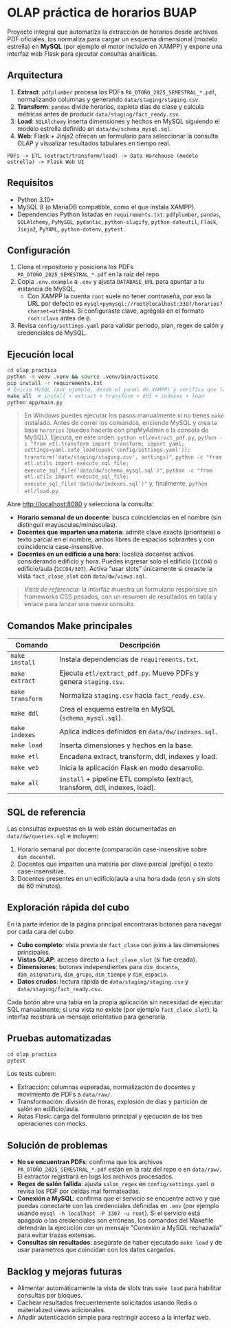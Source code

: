 # OLAP práctica de horarios BUAP

Proyecto integral que automatiza la extracción de horarios desde archivos PDF oficiales, los
normaliza para cargar un esquema dimensional (modelo estrella) en **MySQL** (por ejemplo el motor
incluido en XAMPP) y expone una interfaz web Flask para ejecutar consultas analíticas.

## Arquitectura

1. **Extract**: `pdfplumber` procesa los PDFs `PA_OTOÑO_2025_SEMESTRAL_*.pdf`, normalizando
   columnas y generando `data/staging/staging.csv`.
2. **Transform**: `pandas` divide horarios, explota días de clase y calcula métricas antes de
   producir `data/staging/fact_ready.csv`.
3. **Load**: `SQLAlchemy` inserta dimensiones y hechos en MySQL siguiendo el modelo estrella
   definido en `data/dw/schema_mysql.sql`.
4. **Web**: Flask + Jinja2 ofrecen un formulario para seleccionar la consulta OLAP y visualizar
   resultados tabulares en tiempo real.

```
PDFs -> ETL (extract/transform/load) -> Data Warehouse (modelo estrella) -> Flask Web UI
```

## Requisitos

- Python 3.10+
- MySQL 8 (o MariaDB compatible, como el que instala XAMPP).
- Dependencias Python listadas en `requirements.txt`:
  `pdfplumber`, `pandas`, `SQLAlchemy`, `PyMySQL`, `pydantic`, `python-slugify`,
  `python-dateutil`, `Flask`, `Jinja2`, `PyYAML`, `python-dotenv`, `pytest`.

## Configuración

1. Clona el repositorio y posiciona los PDFs `PA_OTOÑO_2025_SEMESTRAL_*.pdf` en la raíz del repo.
2. Copia `.env.example` a `.env` y ajusta `DATABASE_URL` para apuntar a tu instancia de MySQL.
   - Con XAMPP la cuenta `root` suele no tener contraseña, por eso la URL por defecto es
     `mysql+pymysql://root@localhost:3307/horarios?charset=utf8mb4`. Si configuraste clave,
     agrégala en el formato `root:clave` antes de `@`.
3. Revisa `config/settings.yaml` para validar periodo, plan, regex de salón y credenciales de MySQL.

## Ejecución local

```bash
cd olap_practica
python -m venv .venv && source .venv/bin/activate
pip install -r requirements.txt
# Inicia MySQL (por ejemplo, desde el panel de XAMPP) y verifica que la base "horarios" exista.
make all  # install + extract + transform + ddl + indexes + load
python app/main.py
```

> En Windows puedes ejecutar los pasos manualmente si no tienes `make` instalado. Antes de correr
> los comandos, enciende MySQL y crea la base `horarios` (puedes hacerlo con phpMyAdmin o la
> consola de MySQL). Ejecuta, en este orden: `python etl/extract_pdf.py`, `python -c "from
> etl.transform import transform; import yaml; settings=yaml.safe_load(open('config/settings.yaml'));
> transform('data/staging/staging.csv', settings)"`, `python -c "from etl.utils import execute_sql_file;
> execute_sql_file('data/dw/schema_mysql.sql')"`, `python -c "from etl.utils import execute_sql_file;
> execute_sql_file('data/dw/indexes.sql')"` y, finalmente, `python etl/load.py`.

Abre <http://localhost:8080> y selecciona la consulta:

- **Horario semanal de un docente**: busca coincidencias en el nombre (sin distinguir mayúsculas/minúsculas).
- **Docentes que imparten una materia**: admite clave exacta (prioritaria) o texto parcial en el nombre, ambos libres de espacios sobrantes y con coincidencia case-insensitive.
- **Docentes en un edificio a una hora**: localiza docentes activos considerando edificio y hora. Puedes ingresar solo el edificio (`1CCO4`) o edificio/aula (`1CCO4/307`). Activa “usar slots” únicamente si creaste la vista `fact_clase_slot` con `data/dw/views.sql`.

> _Vista de referencia_: la interfaz muestra un formulario responsive sin frameworks CSS pesados,
> con un resumen de resultados en tabla y enlace para lanzar una nueva consulta.

## Comandos Make principales

| Comando       | Descripción                                                                 |
|---------------|------------------------------------------------------------------------------|
| `make install`| Instala dependencias de `requirements.txt`.                                  |
| `make extract`| Ejecuta `etl/extract_pdf.py`. Mueve PDFs y genera `staging.csv`.              |
| `make transform`| Normaliza `staging.csv` hacia `fact_ready.csv`.                           |
| `make ddl`    | Crea el esquema estrella en MySQL (`schema_mysql.sql`).                      |
| `make indexes`| Aplica índices definidos en `data/dw/indexes.sql`.                           |
| `make load`   | Inserta dimensiones y hechos en la base.                                     |
| `make etl`    | Encadena extract, transform, ddl, indexes y load.                            |
| `make web`    | Inicia la aplicación Flask en modo desarrollo.                               |
| `make all`    | `install` + pipeline ETL completo (extract, transform, ddl, indexes, load).  |

## SQL de referencia

Las consultas expuestas en la web están documentadas en `data/dw/queries.sql` e incluyen:

1. Horario semanal por docente (comparación case-insensitive sobre `dim_docente`).
2. Docentes que imparten una materia por clave parcial (prefijo) o texto case-insensitive.
3. Docentes presentes en un edificio/aula a una hora dada (con y sin slots de 60 minutos).

## Exploración rápida del cubo

En la parte inferior de la página principal encontrarás botones para navegar por cada cara del cubo:

- **Cubo completo**: vista previa de `fact_clase` con joins a las dimensiones principales.
- **Vistas OLAP**: acceso directo a `fact_clase_slot` (si fue creada).
- **Dimensiones**: botones independientes para `dim_docente`, `dim_asignatura`, `dim_grupo`, `dim_tiempo` y `dim_espacio`.
- **Datos crudos**: lectura rápida de `data/staging/staging.csv` y `data/staging/fact_ready.csv`.

Cada botón abre una tabla en la propia aplicación sin necesidad de ejecutar SQL manualmente; si una vista no existe (por ejemplo `fact_clase_slot`), la interfaz mostrará un mensaje orientativo para generarla.

## Pruebas automatizadas

```bash
cd olap_practica
pytest
```

Los tests cubren:

- Extracción: columnas esperadas, normalización de docentes y movimiento de PDFs a `data/raw/`.
- Transformación: división de horas, explosión de días y partición de salón en edificio/aula.
- Rutas Flask: carga del formulario principal y ejecución de las tres operaciones con mocks.

## Solución de problemas

- **No se encuentran PDFs**: confirma que los archivos `PA_OTOÑO_2025_SEMESTRAL_*.pdf` están en la
  raíz del repo o en `data/raw/`. El extractor registrará en logs los archivos procesados.
- **Regex de salón fallida**: ajusta `salon_regex` en `config/settings.yaml` o revisa los PDF por
  celdas mal formateadas.
- **Conexión a MySQL**: confirma que el servicio se encuentre activo y que puedas conectarte con
  las credenciales definidas en `.env` (por ejemplo usando `mysql -h localhost -P 3307 -u root`).
  Si el servicio está apagado o las credenciales son erróneas, los comandos del Makefile detendrán
  la ejecución con un mensaje "Conexión a MySQL rechazada" para evitar trazas extensas.
- **Consultas sin resultados**: asegúrate de haber ejecutado `make load` y de usar parámetros que
  coincidan con los datos cargados.

## Backlog y mejoras futuras

- Alimentar automáticamente la vista de slots tras `make load` para habilitar consultas por bloques.
- Cachear resultados frecuentemente solicitados usando Redis o materialized views adicionales.
- Añadir autenticación simple para restringir acceso a la interfaz web.
